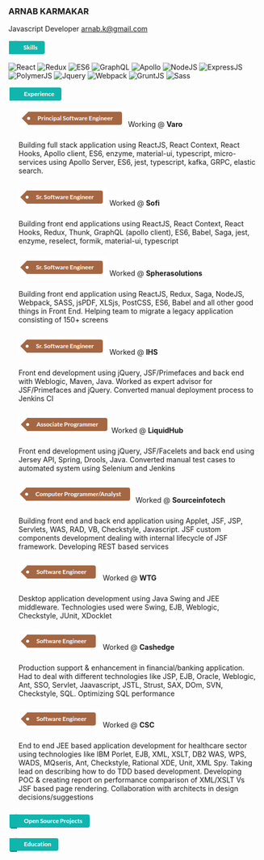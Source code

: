 ### ARNAB KARMAKAR
Javascript Developer
arnab.k@gmail.com

![Skills](https://github.com/arnabk/arnabk/raw/master/Skill.png)

<img src="https://www.pinclipart.com/picdir/big/207-2071102_es7-snippets-react-native-icon-png-clipart.png" width="50" height="50" alt="React" />
<img src="https://www.pinclipart.com/picdir/middle/202-2022380_however-redux-has-a-functional-programming-based-nature.png" width="50" height="50" alt="Redux" />
<img src="https://www.benmvp.com/static/bf5110fcdc155bf03a62c7863573ec65/c7de9/ecmascript-logo.webp" width="50" height="50" alt="ES6" />
<img src="https://www.pinclipart.com/picdir/middle/544-5441989_graphql-graphql-logo-png-clipart.png" width="50" height="50" alt="GraphQL" />

<img src="https://miro.medium.com/max/1838/1*pO4kjXdsOi_ZsS50Py6UNQ.png" width="50" height="50" alt="Apollo" />

<img src="https://cdn.pixabay.com/photo/2015/04/23/17/41/node-js-736399_960_720.png" width="50" height="50" alt="NodeJS" />

<img src="https://blog.amt.in/wp-content/uploads/2017/12/e16da876-c2fd-4eb8-ae72-4b193c534938-Edited.png" width="50" height="50" alt="ExpressJS" />

<img src="https://gitenterprise.files.wordpress.com/2018/04/p-logo.png" width="50" height="50" alt="PolymerJS" />

<img src="https://upmostly.com/wp-content/uploads/jquery-vs-react-jquery-logo-1024x530.jpg" width="50" height="50" alt="Jquery" />

<img src="https://www.uokpl.rs/fpng/d/541-5415846_webpack-logo-hd.png" width="50" height="50" alt="Webpack" />

<img src="https://cdn.freebiesupply.com/logos/large/2x/grunt-1-logo-png-transparent.png" width="50" height="50" alt="GruntJS" />

<img src="https://i1.wp.com/blog.alexdevero.com/wp-content/uploads/2015/03/sass-logo.jpg?resize=768%2C474&ssl=1" width="50" height="50" alt="Sass" />

![Experience](https://github.com/arnabk/arnabk/raw/master/Exp.png)

<span style="padding-left: 20px;">![Principal Eng](https://github.com/arnabk/arnabk/raw/master/Principal.png)</span> Working @ **Varo**

<p style="padding: 10px 10px 10px 20px;">
    Building full stack application using ReactJS, React Context, React Hooks, Apollo client, ES6, enzyme, material-ui, typescript, micro-services using Apollo Server, ES6, jest, typescript, kafka, GRPC, elastic search.
</p>
  
<span style="padding-left: 20px">![Sr Software Eng](https://github.com/arnabk/arnabk/raw/master/SrSoftware.png)</span> Worked @ **Sofi**
  
<p style="padding: 10px 10px 10px 20px;">
    Building front end applications using ReactJS, React Context, React Hooks, Redux, Thunk, GraphQL (apollo client), ES6, Babel, Saga, jest, enzyme, reselect, formik, material-ui, typescript
</p>

<span style="padding-left: 20px">![Sr Software Eng](https://github.com/arnabk/arnabk/raw/master/SrSoftware.png)</span> Worked @ **Spherasolutions**

<p style="padding: 10px 10px 10px 20px;">
    Building front end application using ReactJS, Redux, Saga, NodeJS, Webpack, SASS, jsPDF, XLSjs, PostCSS, ES6, Babel and all other good things in Front End. Helping team to migrate a legacy application consisting of 150+ screens
</p>

<span style="padding-left: 20px">![Sr Software Eng](https://github.com/arnabk/arnabk/raw/master/SrSoftware.png)</span> Worked @ **IHS**

<p style="padding: 10px 10px 10px 20px;">
    Front end development using jQuery, JSF/Primefaces and back end with Weblogic, Maven, Java. Worked as expert advisor for JSF/Primefaces and jQuery. Converted manual deployment process to Jenkins CI
</p>

<span style="padding-left: 20px">![Associate Programmer](https://github.com/arnabk/arnabk/raw/master/Associate.png)</span> Worked @ **LiquidHub**

<p style="padding: 10px 10px 10px 20px;">
    Front end development using jQuery, JSF/Facelets and back end using Jersey API, Spring, Drools, Java. Converted manual test cases to automated system using Selenium and Jenkins
</p>

<span style="padding-left: 20px">![Computer Programmer](https://github.com/arnabk/arnabk/raw/master/Analyst.png)</span> Worked @ **Sourceinfotech**

<p style="padding: 10px 10px 10px 20px;">
    Building front end and back end application using Applet, JSF, JSP, Servlets, WAS, RAD, VB, Checkstyle, Javascript. JSF custom components development dealing with internal lifecycle of JSF framework. Developing REST based services
</p>

<span style="padding-left: 20px">![Software Eng](https://github.com/arnabk/arnabk/raw/master/Software.png)</span> Worked @ **WTG**

<p style="padding: 10px 10px 10px 20px;">
    Desktop application development using Java Swing and JEE middleware. Technologies used were Swing, EJB, Weblogic, Checkstyle, JUnit, XDocklet
</p>

<span style="padding-left: 20px">![Software Eng](https://github.com/arnabk/arnabk/raw/master/Software.png)</span> Worked @ **Cashedge**

<p style="padding: 10px 10px 10px 20px;">
    Production support & enhancement in financial/banking application. Had to deal with different technologies like JSP, EJB, Oracle, Weblogic, Ant, SSO, Servlet, Jaavascript, JSTL, Strust, SAX, DOm, SVN, Checkstyle, SQL. Optimizing SQL performance
</p>

<span style="padding-left: 20px">![Software Eng](https://github.com/arnabk/arnabk/raw/master/Software.png)</span> Worked @ **CSC**

<p style="padding: 10px 10px 10px 20px;">
    End to end JEE based application development for healthcare sector using technologies like IBM Porlet, EJB, XML, XSLT, DB2 WAS, WPS, WADS, MQseris, Ant, Checkstyle, Rational XDE, Unit, XML Spy. Taking lead on describing how to do TDD based development. Developing POC & creating report on performance comparison of XML/XSLT Vs JSF based page rendering. Collaboration with architects in design decisions/suggestions
</p>

![Open source](https://github.com/arnabk/arnabk/raw/master/OpenSource.png)

![Education](https://github.com/arnabk/arnabk/raw/master/Education.png)
